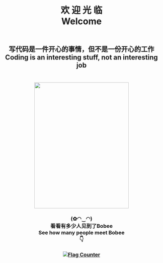 <h1 align="center">
欢 迎 光 临<br>
Welcome
</h1>

<h2 align="center">
<br>
写代码是一件开心的事情，但不是一份开心的工作<br>
Coding is an interesting stuff, not an interesting job<br>
<br>
</h2>

<p align="center">
<img src="bobee.jpeg" width="300" height="400" />
</p>


<h3 align="center">
(✿◠‿◠)<br>
看看有多少人见到了Bobee<br>
See how many people meet Bobee<br>
👇
</h3>


<h3 align="center">
<a href="https://info.flagcounter.com/p3nL">
<img src="https://s11.flagcounter.com/count2/p3nL/bg_FFFFFF/txt_000000/border_CCCCCC/columns_2/maxflags_10/viewers_0/labels_0/pageviews_1/flags_0/percent_0/" alt="Flag Counter" border="0">
</a>
</h3>
